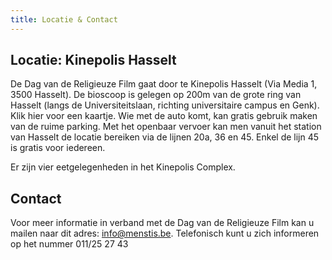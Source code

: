 ```yaml
---
title: Locatie & Contact
---
```


## Locatie: Kinepolis Hasselt

De Dag van de Religieuze Film gaat door te Kinepolis Hasselt (Via Media 1, 3500 Hasselt). De bioscoop is gelegen op 200m van de grote ring van Hasselt (langs de Universiteitslaan, richting universitaire campus en Genk). Klik hier voor een kaartje. Wie met de auto komt, kan gratis gebruik maken van de ruime parking. Met het openbaar vervoer kan men vanuit het station van Hasselt de locatie bereiken via de lijnen 20a, 36 en 45. Enkel de lijn 45 is gratis voor iedereen.

Er zijn vier eetgelegenheden in het Kinepolis Complex.

## Contact

Voor meer informatie in verband met de Dag van de Religieuze Film kan u mailen naar dit adres: info@menstis.be.
Telefonisch kunt u zich informeren op het nummer 011/25 27 43
